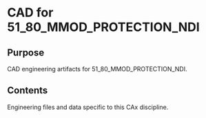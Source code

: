 # CAD for 51_80_MMOD_PROTECTION_NDI

## Purpose
CAD engineering artifacts for 51_80_MMOD_PROTECTION_NDI.

## Contents
Engineering files and data specific to this CAx discipline.
